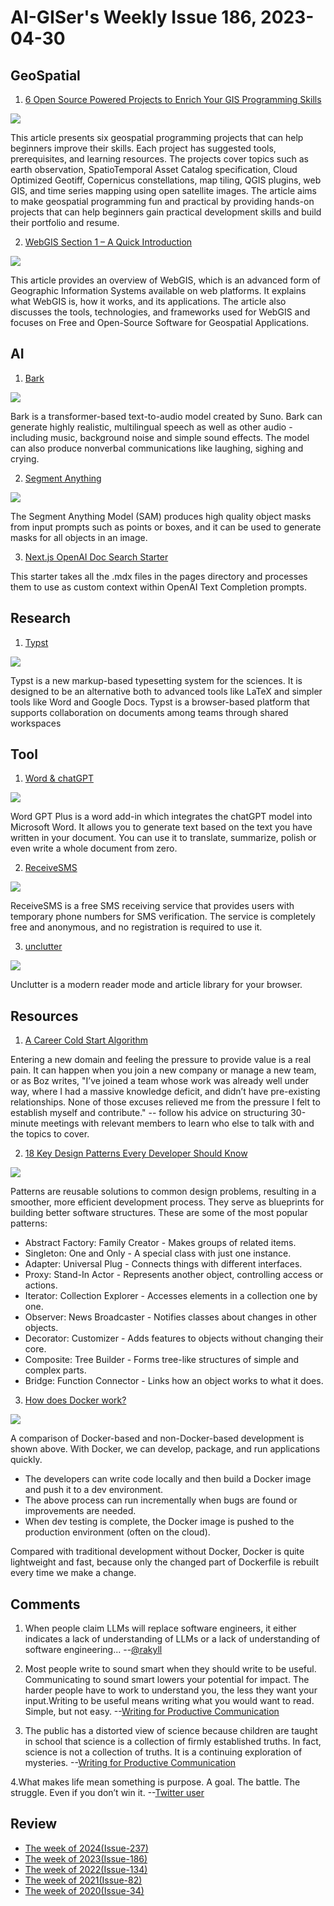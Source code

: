 # AI-GISer's Weekly Issue 186, 2023-04-30

## GeoSpatial

1. [6 Open Source Powered Projects to Enrich Your GIS Programming Skills](https://www.gislounge.com/6-open-source-powered-projects-to-enrich-your-gis-programming-skills/)

![](https://cdn.shortpixel.ai/spai/w_807+q_glossy+ret_img+to_webp/https://www.gislounge.com/wp-content/uploads/2021/06/youtube-tutorial-geodev.jpg)

This article presents six geospatial programming projects that can help beginners improve their skills. Each project has suggested tools, prerequisites, and learning resources. The projects cover topics such as earth observation, SpatioTemporal Asset Catalog specification, Cloud Optimized Geotiff, Copernicus constellations, map tiling, QGIS plugins, web GIS, and time series mapping using open satellite images. The article aims to make geospatial programming fun and practical by providing hands-on projects that can help beginners gain practical development skills and build their portfolio and resume.

2. [WebGIS Section 1 – A Quick Introduction](https://www.gislounge.com/section-1-a-quick-introduction-to-gis-and-webgis/)

![](https://cdn.hashnode.com/res/hashnode/image/upload/v1607066994824/Fd2yfGyYV.png?w=1600&h=840&fit=crop&crop=entropy&auto=compress,format&format=webp)

This article provides an overview of WebGIS, which is an advanced form of Geographic Information Systems available on web platforms. It explains what WebGIS is, how it works, and its applications. The article also discusses the tools, technologies, and frameworks used for WebGIS and focuses on Free and Open-Source Software for Geospatial Applications.

## AI

1. [Bark](https://github.com/suno-ai/bark)

![](https://user-images.githubusercontent.com/5068315/230698495-cbb1ced9-c911-4c9a-941d-a1a4a1286ac6.png)

Bark is a transformer-based text-to-audio model created by Suno. Bark can generate highly realistic, multilingual speech as well as other audio - including music, background noise and simple sound effects. The model can also produce nonverbal communications like laughing, sighing and crying.

2. [Segment Anything](https://github.com/facebookresearch/segment-anything)

![](https://img.hellogithub.com/i/ZmjC3nFwgyuGiT0_1682573184.gif)

The Segment Anything Model (SAM) produces high quality object masks from input prompts such as points or boxes, and it can be used to generate masks for all objects in an image.

3. [Next.js OpenAI Doc Search Starter](https://medium.com/artificial-corner/bye-bye-chatgpt-ai-tools-better-than-chatgpt-but-few-people-are-using-them-eac93a3627cc)

This starter takes all the .mdx files in the pages directory and processes them to use as custom context within OpenAI Text Completion prompts.

## Research

1. [Typst](https://typst.app/)

![](https://typst.app/assets/images/mockup-medium.webp)

Typst is a new markup-based typesetting system for the sciences. It is designed to be an alternative both to advanced tools like LaTeX and simpler tools like Word and Google Docs. Typst is a browser-based platform that supports collaboration on documents among teams through shared workspaces

## Tool

1. [Word & chatGPT](https://github.com/Kuingsmile/word-GPT-Plus)

![](https://user-images.githubusercontent.com/96409857/233878627-6b5abdfd-7ff6-4818-8b26-d78f74ea0e85.gif)

Word GPT Plus is a word add-in which integrates the chatGPT model into Microsoft Word. It allows you to generate text based on the text you have written in your document. You can use it to translate, summarize, polish or even write a whole document from zero.

2. [ReceiveSMS](https://www.receivesms.io/)

![](https://cdn.beekka.com/blogimg/asset/202304/bg2023042702.webp)

ReceiveSMS is a free SMS receiving service that provides users with temporary phone numbers for SMS verification. The service is completely free and anonymous, and no registration is required to use it.

3. [unclutter](https://github.com/lindylearn/unclutter)

![](https://github.com/lindylearn/unclutter/blob/main/docs/media/intro.png)

Unclutter is a modern reader mode and article library for your browser.

## Resources

1. [A Career Cold Start Algorithm](https://boz.com/articles/career-cold-start)

Entering a new domain and feeling the pressure to provide value is a real pain. It can happen when you join a new company or manage a new team, or as Boz writes, "I’ve joined a team whose work was already well under way, where I had a massive knowledge deficit, and didn’t have pre-existing relationships. None of those excuses relieved me from the pressure I felt to establish myself and contribute." -- follow his advice on structuring 30-minute meetings with relevant members to learn who else to talk with and the topics to cover.

2. [18 Key Design Patterns Every Developer Should Know](https://blog.bytebytego.com/i/118124214/key-design-patterns-every-developer-should-know)

![](https://substackcdn.com/image/fetch/f_auto,q_auto:good,fl_progressive:steep/https%3A%2F%2Fsubstack-post-media.s3.amazonaws.com%2Fpublic%2Fimages%2F63fceee3-327d-4db5-a8ba-c2362a42971b_1421x1536.jpeg)

Patterns are reusable solutions to common design problems, resulting in a smoother, more efficient development process. They serve as blueprints for building better software structures. These are some of the most popular patterns:

- Abstract Factory: Family Creator - Makes groups of related items.
- Singleton: One and Only - A special class with just one instance.
- Adapter: Universal Plug - Connects things with different interfaces.
- Proxy: Stand-In Actor - Represents another object, controlling access or actions.
- Iterator: Collection Explorer - Accesses elements in a collection one by one.
- Observer: News Broadcaster - Notifies classes about changes in other objects.
- Decorator: Customizer - Adds features to objects without changing their core.
- Composite: Tree Builder - Forms tree-like structures of simple and complex parts.
- Bridge: Function Connector - Links how an object works to what it does.

3. [How does Docker work?](https://blog.bytebytego.com/i/118124214/how-does-docker-work)

![](https://substackcdn.com/image/fetch/w_1272,c_limit,f_webp,q_auto:good,fl_progressive:steep/https%3A%2F%2Fsubstack-post-media.s3.amazonaws.com%2Fpublic%2Fimages%2Fe6d6cfde-1ff5-4f51-ae35-a56040befa57_1280x1617.jpeg)

A comparison of Docker-based and non-Docker-based development is shown above. With Docker, we can develop, package, and run applications quickly.

- The developers can write code locally and then build a Docker image and push it to a dev environment.
- The above process can run incrementally when bugs are found or improvements are needed.
- When dev testing is complete, the Docker image is pushed to the production environment (often on the cloud).

Compared with traditional development without Docker, Docker is quite lightweight and fast, because only the changed part of Dockerfile is rebuilt every time we make a change.

## Comments

1. When people claim LLMs will replace software engineers, it either indicates a lack of understanding of LLMs or a lack of understanding of software engineering...
   --[@rakyll](https://twitter.com/rakyll/status/1645999647360716800)

2. Most people write to sound smart when they should write to be useful. Communicating to sound smart lowers your potential for impact. The harder people have to work to understand you, the less they want your input.Writing to be useful means writing what you would want to read. Simple, but not easy.
   --[Writing for Productive Communication](https://fs.blog/carl-braun-communicating/)

3. The public has a distorted view of science because children are taught in school that science is a collection of firmly established truths. In fact, science is not a collection of truths. It is a continuing exploration of mysteries.
   --[Writing for Productive Communication](https://fs.blog/carl-braun-communicating/)

4.What makes life mean something is purpose. A goal. The battle. The struggle. Even if you don’t win it.
--[Twitter user](https://twitter.com/mkt_sentiment/status/1624481279520698368)

## Review

- [The week of 2024(Issue-237)](../2024/issue-237.md)
- [The week of 2023(Issue-186)](../2023/issue-186.md)
- [The week of 2022(Issue-134)](../2022/issue-134.md)
- [The week of 2021(Issue-82)](../2021/issue-82.md)
- [The week of 2020(Issue-34)](../2020/issue-33.md)
